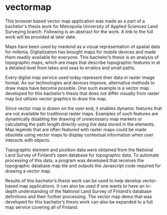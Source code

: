 # vectormap

This browser based vector map application was made as a part of a bachelor's thesis work for Metropolia University of Applied Sciences Land Surveying branch. Following is an abstract for the work. A link to the full work will be provided at later date.

Maps have been used by mankind as a visual representation of spatial data for millenia. Digitalization has brought maps for mobile devices and made them readily available for everyone. This bachelor’s thesis is an analysis of topographic maps, which are maps that describe topographic features in at a detailed level from lakes and seas to erratics and small paths.

Every digital map service used today represent their data in raster image format. As our technologies and devices improve, alternative methods to draw maps have become possible. One such example is a vector map developed for this bachelor’s thesis that does not differ visually from raster map but utilizes vector graphics to draw the map.

Since vector map is drawn on the user end, it enables dynamic features that are not available for traditional raster maps. Examples of such features are dynamically disabling the drawing of unnecessary map markers or calculating the path length directly using the data stored in the elements. Map legends that are often featured with raster maps could be made obsolete using vector maps to display contextual information when user interacts with objects.

Topographic element and position data were obtained from the National Land Survey of Finland’s open database for topographic data. To automate processing of this data, a program was developed that receives the topographic database map tile and outputs the Javascript code required for drawing a vector map.

Results of this bachelor’s thesis work can be used to help develop vector-based map applications. It can also be used if one wants to have an in-depth understanding of the National Land Survey of Finland’s database definitions and their further processing. The vector map demo that was developed for this bachelor’s thesis work can also be expanded to a full map service covering all of Finland.
